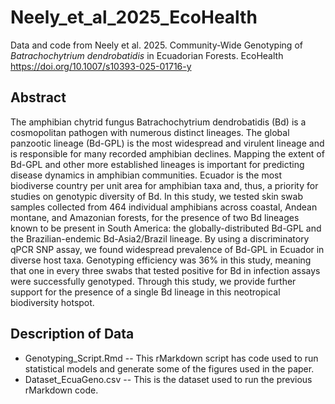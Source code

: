 # Neely_et_al_2025_EcoHealth
Data and code from Neely et al. 2025. Community-Wide Genotyping of *Batrachochytrium dendrobatidis* in Ecuadorian Forests. EcoHealth https://doi.org/10.1007/s10393-025-01716-y

## Abstract
The amphibian chytrid fungus Batrachochytrium dendrobatidis (Bd) is a cosmopolitan pathogen with numerous distinct lineages. The global panzootic lineage (Bd-GPL) is the most widespread and virulent lineage and is responsible for many recorded amphibian declines. Mapping the extent of Bd-GPL and other more established lineages is important for predicting disease dynamics in amphibian communities. Ecuador is the most biodiverse country per unit area for amphibian taxa and, thus, a priority for studies on genotypic diversity of Bd. In this study, we tested skin swab samples collected from 464 individual amphibians across coastal, Andean montane, and Amazonian forests, for the presence of two Bd lineages known to be present in South America: the globally-distributed Bd-GPL and the Brazilian-endemic Bd-Asia2/Brazil lineage. By using a discriminatory qPCR SNP assay, we found widespread prevalence of Bd-GPL in Ecuador in diverse host taxa. Genotyping efficiency was 36% in this study, meaning that one in every three swabs that tested positive for Bd in infection assays were successfully genotyped. Through this study, we provide further support for the presence of a single Bd lineage in this neotropical biodiversity hotspot.

## Description of Data
- Genotyping_Script.Rmd -- This rMarkdown script has code used to run statistical models and generate some of the figures used in the paper.
- Dataset_EcuaGeno.csv -- This is the dataset used to run the previous rMarkdown code.
